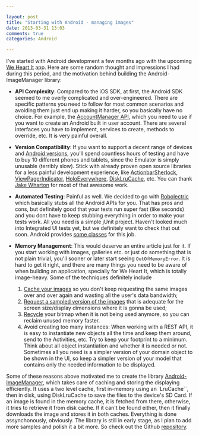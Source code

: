 ```yaml
---

layout: post
title: "Starting with Android - managing images"
date: 2013-03-31 13:03
comments: true
categories: Android

---
```


I've started with Android development a few months ago with the upcoming [We Heart It](http://weheartit.com) app. Here are some random thought and impressions I had during this period, and the motivation behind building the Android-ImageManager library:

 * **API Complexity**: Compared to the iOS SDK, at first, the Android SDK seemed to me overly complicated and over-engineered. There are specific patterns you need to follow for most common scenarios and avoiding them just end up making it harder, so you basically have no choice. For example, the [AccountManager API](http://developer.android.com/training/id-auth/identify.html), which you need to use if you want to create an Android built in user account. There are several interfaces you have to implement, services to create, methods to override, etc. It is very painful overall.

 * **Version Compatibility**: If you want to support a decent range of devices and [Android versions](http://developer.android.com/about/dashboards/index.html), you'll spend countless hours of testing and have to buy 10 different phones and tablets, since the Emulator is simply unusable (terribly slow). Stick with already proven open source libraries for a less painful development experience, like [ActionbarSherlock](http://actionbarsherlock.com/), [ViewPagerIndicator](https://github.com/JakeWharton/Android-ViewPagerIndicator), [HoloEverywhere](https://github.com/prototik/HoloEverywhere), [DiskLruCache](https://github.com/JakeWharton/DiskLruCache), etc. You can thank [Jake Wharton](http://twitter.com/jakewharton) for most of that awesome work.

 * **Automated Testing**: Painful as well. We decided to go with [Robolectric](http://robolectric.blogspot.com/) which basically stubs all the Android APIs for you. That has pros and cons, but definitely good that your tests run super fast (like seconds) and you dont have to keep stubbing everything in order to make your tests work. All you need is a simple jUnit project. Haven't looked much into Integrated UI tests yet, but we definitely want to check that out soon. Android provides [some classes](http://developer.android.com/reference/android/test/InstrumentationTestCase.html) for this job.

  * **Memory Management**: This would deserve an entire article just for it. If you start working with images, galleries etc. or just do something that is not plain trivial, you'll sooner or later start seeing ``OutOfMemoryError``. It is hard to get it right, and there are many things you need to be aware of when building an application, specially for We Heart It, which is totally image-heavy. Some of the techniques definitely include
	1. [Cache your images](http://developer.android.com/training/displaying-bitmaps/cache-bitmap.html) so you don't keep requesting the same images over and over again and wasting all the user's data bandwidth;
	2. [Request a sampled version of the images](http://developer.android.com/training/displaying-bitmaps/load-bitmap.html) that is adequate for the screen size/display dimensions where it is gonna be used;
	3. [Recycle](http://developer.android.com/training/displaying-bitmaps/manage-memory.html) your bitmap when it is not being used anymore, so you can reclaim unused memory faster.
	4. Avoid creating too many instances: When working with a REST API, it is easy to instantiate new objects all the time and keep them around, send to the Activities, etc. Try to keep your footprint to a minimum. Think about all object instantiation and whether it is needed or not. Sometimes all you need is a simpler version of your domain object to be shown in the UI, so keep a simpler version of your model that contains only the needed information to be displayed.

Some of these reasons above motivated me to create the library [Android-ImageManager](https://github.com/felipecsl/Android-ImageManager), which takes care of caching and storing the displaying efficiently. It uses a two level cache, first in-memory using an `LruCache``, then in disk, using DiskLruCache to save the files to the device's SD Card. If an image is found in the memory cache, it is fetched from there, otherwise, it tries to retrieve it from disk cache. If it can't be found either, then it finally downloads the image and stores it in both caches. Everything is done assynchonously, obviously. The library is still in early stage, as I plan to add more samples and polish it a bit more. So check out the Github [repository](https://github.com/felipecsl/Android-ImageManager).
